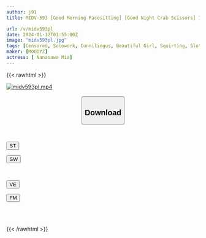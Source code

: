 ```yaml
---
author: j91
title: MIDV-593 [Good Morning Facesitting] [Good Night Crab Scissors] 10 Days Of Greedy Cunnilingus Life With The Little Devil Slut Mia Who Makes Me Lick Her Pussy Mia Nanasawa

url: /v/midv593pl
date: 2024-01-12T01:55:00Z
image: "midv593pl.jpg"
tags: [Censored, Solowork, Cunnilingus, Beautiful Girl, Squirting, Slut, Slender	]
maker: [MOODYZ]
actress: [ Nanasawa Mia]
---
```



{{< rawhtml >}}

<div class="video" data-videoid="zXpezR8zx4TY3rV">
    <a href="javascript:;">
        <img src="/v/midv593pl/midv593pl.jpg" width="WIDTH" height="HEIGHT" alt="midv593pl.mp4" loading="lazy">
    </a>
</div>

<script type="text/javascript" src="https://j91.asia/asset/on-demand-st.js"></script>

<br>
  <link rel="stylesheet" href="https://j91.asia/asset/bs5.css">
  
  <center>
  <button class="btn btn-primary" type="button" data-bs-toggle="collapse" data-bs-target=".multi-collapse" aria-expanded="false" aria-controls="multiCollapseExample1 multiCollapseExample2"><h2>Download</h2></button></center>
</p>
<div class="row">
  <div class="col">
    <div class="collapse multi-collapse" id="multiCollapseExample1">
      <div class="card card-body">
	      	      <br>
<div class="buttons">  
<p><a href="https://streamtape.to/v/zXpezR8zx4TY3rV" target="_blank"><button class="btn-hover color-3"><i class="fa fa-download"></i> ST</button></a></p>
<p><a href="https://flaswish.com/rc7e2kjhto80" target="_blank"><button class="btn-hover color-2"><i class="fa fa-download"></i> SW</button></a></p></div>
    </div>
  </div>
</div>
  <div class="col">
    <div class="collapse multi-collapse" id="multiCollapseExample2">
      <div class="card card-body">
	      <br>
<div class="buttons">
<p><a href="javascript:;" target="_blank"><button class="btn-hover color-9"><i class="fa fa-download"></i> VE</button></a></p>
<p><a href="javascript:;" target="_blank"><button class="btn-hover color-8"><i class="fa fa-download"></i> FM</button></a></p></div>
<br><br>
      </div>
    </div>
  </div>
</div>

{{< /rawhtml >}}